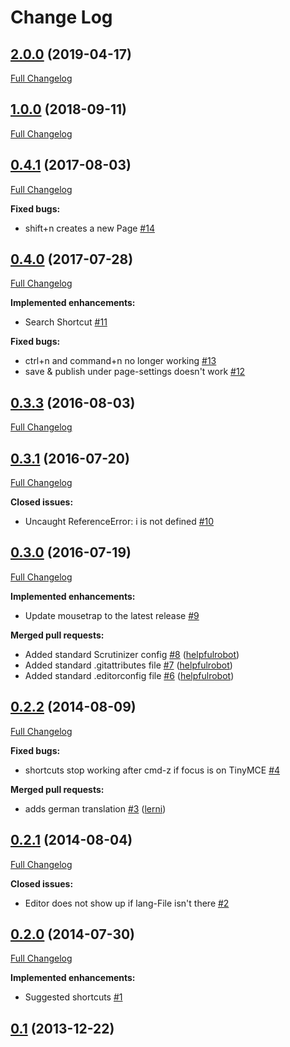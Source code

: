 # Change Log

## [2.0.0](https://github.com/UndefinedOffset/silverstripe-keyboardshortcuts/tree/2.0.0) (2019-04-17)
[Full Changelog](https://github.com/UndefinedOffset/silverstripe-keyboardshortcuts/compare/1.0.0...2.0.0)

## [1.0.0](https://github.com/UndefinedOffset/silverstripe-keyboardshortcuts/tree/1.0.0) (2018-09-11)
[Full Changelog](https://github.com/UndefinedOffset/silverstripe-keyboardshortcuts/compare/0.4.1...1.0.0)

## [0.4.1](https://github.com/UndefinedOffset/silverstripe-keyboardshortcuts/tree/0.4.1) (2017-08-03)
[Full Changelog](https://github.com/UndefinedOffset/silverstripe-keyboardshortcuts/compare/0.4.0...0.4.1)

**Fixed bugs:**

- shift+n creates a new Page [\#14](https://github.com/UndefinedOffset/silverstripe-keyboardshortcuts/issues/14)

## [0.4.0](https://github.com/UndefinedOffset/silverstripe-keyboardshortcuts/tree/0.4.0) (2017-07-28)
[Full Changelog](https://github.com/UndefinedOffset/silverstripe-keyboardshortcuts/compare/0.3.3...0.4.0)

**Implemented enhancements:**

- Search Shortcut [\#11](https://github.com/UndefinedOffset/silverstripe-keyboardshortcuts/issues/11)

**Fixed bugs:**

- ctrl+n and command+n no longer working [\#13](https://github.com/UndefinedOffset/silverstripe-keyboardshortcuts/issues/13)
- save & publish under page-settings doesn't work [\#12](https://github.com/UndefinedOffset/silverstripe-keyboardshortcuts/issues/12)

## [0.3.3](https://github.com/UndefinedOffset/silverstripe-keyboardshortcuts/tree/0.3.3) (2016-08-03)
[Full Changelog](https://github.com/UndefinedOffset/silverstripe-keyboardshortcuts/compare/0.3.1...0.3.3)

## [0.3.1](https://github.com/UndefinedOffset/silverstripe-keyboardshortcuts/tree/0.3.1) (2016-07-20)
[Full Changelog](https://github.com/UndefinedOffset/silverstripe-keyboardshortcuts/compare/0.3.0...0.3.1)

**Closed issues:**

- Uncaught ReferenceError: i is not defined [\#10](https://github.com/UndefinedOffset/silverstripe-keyboardshortcuts/issues/10)

## [0.3.0](https://github.com/UndefinedOffset/silverstripe-keyboardshortcuts/tree/0.3.0) (2016-07-19)
[Full Changelog](https://github.com/UndefinedOffset/silverstripe-keyboardshortcuts/compare/0.2.2...0.3.0)

**Implemented enhancements:**

- Update mousetrap to the latest release [\#9](https://github.com/UndefinedOffset/silverstripe-keyboardshortcuts/issues/9)

**Merged pull requests:**

- Added standard Scrutinizer config [\#8](https://github.com/UndefinedOffset/silverstripe-keyboardshortcuts/pull/8) ([helpfulrobot](https://github.com/helpfulrobot))
- Added standard .gitattributes file [\#7](https://github.com/UndefinedOffset/silverstripe-keyboardshortcuts/pull/7) ([helpfulrobot](https://github.com/helpfulrobot))
- Added standard .editorconfig file [\#6](https://github.com/UndefinedOffset/silverstripe-keyboardshortcuts/pull/6) ([helpfulrobot](https://github.com/helpfulrobot))

## [0.2.2](https://github.com/UndefinedOffset/silverstripe-keyboardshortcuts/tree/0.2.2) (2014-08-09)
[Full Changelog](https://github.com/UndefinedOffset/silverstripe-keyboardshortcuts/compare/0.2.1...0.2.2)

**Fixed bugs:**

- shortcuts stop working after cmd-z if focus is on TinyMCE [\#4](https://github.com/UndefinedOffset/silverstripe-keyboardshortcuts/issues/4)

**Merged pull requests:**

- adds german translation [\#3](https://github.com/UndefinedOffset/silverstripe-keyboardshortcuts/pull/3) ([lerni](https://github.com/lerni))

## [0.2.1](https://github.com/UndefinedOffset/silverstripe-keyboardshortcuts/tree/0.2.1) (2014-08-04)
[Full Changelog](https://github.com/UndefinedOffset/silverstripe-keyboardshortcuts/compare/0.2.0...0.2.1)

**Closed issues:**

- Editor does not show up if lang-File isn't there [\#2](https://github.com/UndefinedOffset/silverstripe-keyboardshortcuts/issues/2)

## [0.2.0](https://github.com/UndefinedOffset/silverstripe-keyboardshortcuts/tree/0.2.0) (2014-07-30)
[Full Changelog](https://github.com/UndefinedOffset/silverstripe-keyboardshortcuts/compare/0.1...0.2.0)

**Implemented enhancements:**

- Suggested shortcuts [\#1](https://github.com/UndefinedOffset/silverstripe-keyboardshortcuts/issues/1)

## [0.1](https://github.com/UndefinedOffset/silverstripe-keyboardshortcuts/tree/0.1) (2013-12-22)
